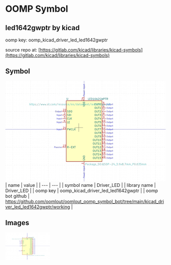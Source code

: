 # OOMP Symbol  
## led1642gwptr  by kicad  
  
oomp key: oomp_kicad_driver_led_led1642gwptr  
  
source repo at: [https://gitlab.com/kicad/libraries/kicad-symbols](https://gitlab.com/kicad/libraries/kicad-symbols)  
## Symbol  
  
[![working.png](working_600.png)](working.png)  
| name | value | 
| --- | --- | 
| symbol name | Driver_LED | 
| library name | Driver_LED | 
| oomp key | oomp_kicad_driver_led_led1642gwptr | 
| oomp bot github | https://github.com/oomlout/oomlout_oomp_symbol_bot/tree/main/kicad_driver_led_led1642gwptr/working | 
## Images  
  
[![working.png](working_140.png)](working.png)  
